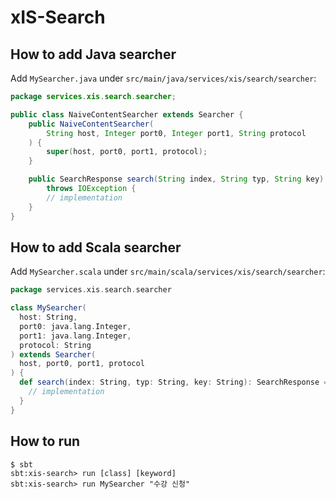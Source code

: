# xIS-Search
## How to add Java searcher
Add `MySearcher.java` under `src/main/java/services/xis/search/searcher`:
```java
package services.xis.search.searcher;

public class NaiveContentSearcher extends Searcher {
    public NaiveContentSearcher(
        String host, Integer port0, Integer port1, String protocol
    ) {
        super(host, port0, port1, protocol);
    }

    public SearchResponse search(String index, String typ, String key)
        throws IOException {
        // implementation
    }
}
```
## How to add Scala searcher
Add `MySearcher.scala` under `src/main/scala/services/xis/search/searcher`:
```scala
package services.xis.search.searcher

class MySearcher(
  host: String,
  port0: java.lang.Integer,
  port1: java.lang.Integer,
  protocol: String
) extends Searcher(
  host, port0, port1, protocol
) {
  def search(index: String, typ: String, key: String): SearchResponse = {
    // implementation
  }
}
```
## How to run
```shell
$ sbt
sbt:xis-search> run [class] [keyword]
sbt:xis-search> run MySearcher "수강 신청"
```
